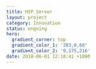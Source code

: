 ```yaml
---
title: H5P Server
layout: project
category: Innovation
status: ongoing
hero:
  gradient_corner: top
  gradient_color_1: '203,0,68'
  gradient_color_2: '0,175,216'
date: 2018-06-01 12:18:41 +1000
---
```

